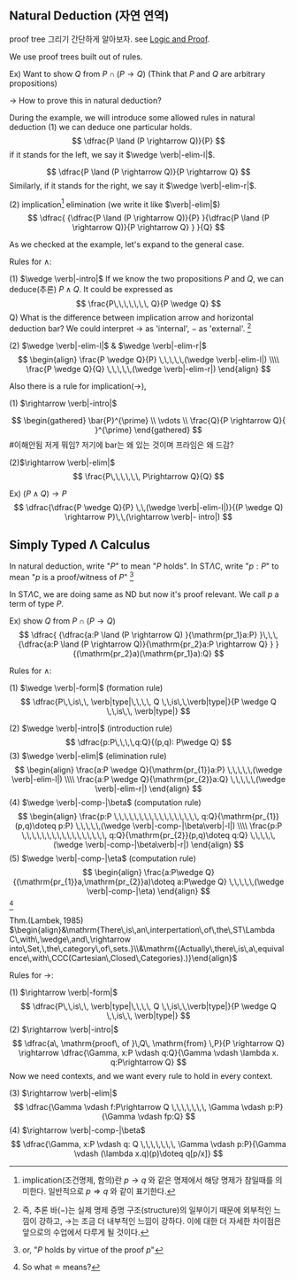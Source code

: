 ## Natural Deduction (자연 연역)
proof tree 그리기 간단하게 알아보자.
see [Logic and Proof](https://leanprover.github.io/logic_and_proof/).

We use proof trees built out of rules.

Ex) Want to show $Q$ from $P\cap (P \rightarrow Q)$
(Think that $P$ and $Q$ are arbitrary propositions)

-> How to prove this in natural deduction?


During the example, we will introduce some allowed rules in natural deduction
(1) we can deduce one particular holds.
$$
\dfrac{P \land (P \rightarrow Q)}{P}
$$
if it stands for the left, we say it $\wedge \verb|-elim-l|$.

$$
\dfrac{P \land (P \rightarrow Q)}{P \rightarrow Q}
$$
Similarly, if it stands for the right, we say it $\wedge \verb|-elim-r|$. 


(2) implication[^1] elimination (we write it like $\verb|-elim|$)
$$
\dfrac{ {\dfrac{P \land (P \rightarrow Q)}{P} }{\dfrac{P \land (P \rightarrow Q)}{P \rightarrow Q} } }{Q}  
$$
[^1]: implication(조건명제, 함의)란 $p\rightarrow q$ 와 같은 명제에서 해당 명제가 참일때를 의미한다. 일반적으로 $p\Rightarrow q$ 와 같이 표기한다. 


As we checked at the example, let's expand to the general case.



Rules for $\wedge$: 

(1) $\wedge \verb|-intro|$
If we know the two propositions $P$ and $Q$, we can deduce(추론) $P\wedge Q$. It could be expressed as
$$
\frac{P\,\,\,\,\,\,\, Q}{P \wedge Q}
$$
Q) What is the difference between implication arrow and horizontal deduction bar?
We could interpret $\rightarrow$ as 'internal', $-$ as 'external'. [^2]

[^2]: 즉, 추론 바($-$)는 실제 명제 증명 구조(structure)의 일부이기 때문에 외부적인 느낌이 강하고, $\rightarrow$는 조금 더 내부적인 느낌이 강하다. 이에 대한 더 자세한 차이점은 앞으로의 수업에서 다루게 될 것이다.

(2) $\wedge \verb|-elim-l|$ & $\wedge \verb|-elim-r|$
$$
\begin{align}
\frac{P \wedge Q}{P} \,\,\,\,\,(\wedge \verb|-elim-l|) \\\\
\frac{P \wedge Q}{Q} \,\,\,\,\,(\wedge \verb|-elim-r|)
\end{align}
$$

Also there is a rule for implication($\rightarrow$),

(1) $\rightarrow \verb|-intro|$

$$
\begin{gathered}
\bar{P}^{\prime} \\
\vdots \\
\frac{Q}{P \rightarrow Q}{ }^{\prime}
\end{gathered}
$$
#이해안됨 저게 뭐임? 저기에 bar는 왜 있는 것이며 프라임은 왜 드감?


(2)$\rightarrow \verb|-elim|$
$$
\frac{P\,\,\,\,\,\, P\rightarrow Q}{Q}
$$

Ex)
$(P\wedge Q) \rightarrow P$
$$
\dfrac{\dfrac{P \wedge Q}{P} \,\,(\wedge \verb|-elim-l|)}{(P \wedge Q) \rightarrow P}\,\,(\rightarrow \verb|- intro|)
$$

## Simply Typed $\mathbb{\Lambda}$ Calculus

In natural deduction, write "$P$" to mean "$P$ holds".
In ST$\Lambda$C, write "$p:P$" to mean "$p$ is a proof/witness of $P$" [^3]
[^3]: or, "$P$ holds by virtue of the proof $p$"

In ST$\Lambda$C, we are doing same as ND but now it's proof relevant.
We call $p$ a term of type $P$.

Ex)  show $Q$ from $P\cap (P \rightarrow Q)$
$$
\dfrac{ {\dfrac{a:P \land (P \rightarrow Q) }{\mathrm{pr_1}a:P} }\,\,\,{\dfrac{a:P \land (P \rightarrow Q)}{\mathrm{pr_2}a:P \rightarrow Q} } }{(\mathrm{pr_2}a)(\mathrm{pr_1}a):Q}  
$$

Rules for $\wedge$: 

(1) $\wedge \verb|-form|$ (formation rule)
$$
\dfrac{P\,\,is\,\, \verb|type|\,\,\,\, Q \,\,is\,\,\verb|type|}{P \wedge Q \,\,is\,\, \verb|type|}
$$

(2) $\wedge \verb|-intro|$ (introduction rule)
$$
\dfrac{p:P\,\,\,\,q:Q}{(p,q): P\wedge Q}
$$
(3) $\wedge \verb|-elim|$ (elimination rule)
$$
\begin{align}
\frac{a:P \wedge Q}{\mathrm{pr_{1}}a:P} \,\,\,\,\,(\wedge \verb|-elim-l|) \\\\
\frac{a:P \wedge Q}{\mathrm{pr_{2}}a:Q} \,\,\,\,\,(\wedge \verb|-elim-r|)
\end{align}
$$
(4) $\wedge \verb|-comp-|\beta$ (computation rule)
$$
\begin{align}
\frac{p:P \,\,\,\,\,\,\,\,\,\,\,\,\,\,\,\,\, q:Q}{\mathrm{pr_{1}}(p,q)\doteq p:P} \,\,\,\,\,(\wedge \verb|-comp-|\beta\verb|-l|) \\\\
\frac{p:P \,\,\,\,\,\,\,\,\,\,\,\,\,\,\,\,\, q:Q}{\mathrm{pr_{2}}(p,q)\doteq q:Q} \,\,\,\,\,(\wedge \verb|-comp-|\beta\verb|-r|)
\end{align}
$$
(5) $\wedge \verb|-comp-|\eta$ (computation rule)
$$
\begin{align}
\frac{a:P\wedge Q}{(\mathrm{pr_{1}}a,\mathrm{pr_{2}}a)\doteq a:P\wedge Q} \,\,\,\,\,(\wedge \verb|-comp-|\eta)
\end{align}
$$
[^4]
[^4]: So what $\doteq$ means?

$\mathrm{Thm.(Lambek,\,1985)}$
$\begin{align}&\mathrm{There\,is\,an\,interpertation\,of\,the\,ST\Lambda C\,with\,\wedge\,and\,\rightarrow into\,Set,\,the\,category\,of\,sets.}\\&\mathrm{(Actually\,there\,is\,a\,equivalence\,with\,CCC(Cartesian\,Closed\,Categories).)}\end{align}$


Rules for $\rightarrow$:

(1) $\rightarrow \verb|-form|$
$$
\dfrac{P\,\,is\,\, \verb|type|\,\,\,\, Q \,\,is\,\,\verb|type|}{P \wedge Q \,\,is\,\, \verb|type|}
$$
(2) $\rightarrow \verb|-intro|$
$$
\dfrac{a\, \mathrm{proof\, of }\,Q\, \mathrm{from} \,P}{P \rightarrow Q} \rightarrow \dfrac{\Gamma, x:P \vdash q:Q}{\Gamma \vdash \lambda x. q:P\rightarrow Q}
$$
Now we need contexts, and we want every rule to hold in every context.

(3) $\rightarrow \verb|-elim|$
$$
\dfrac{\Gamma \vdash f:P\rightarrow Q \,\,\,\,\,\,\, \Gamma \vdash p:P}{\Gamma \vdash fp:Q}
$$
(4) $\rightarrow \verb|-comp-|\beta$
$$
\dfrac{\Gamma, x:P \vdash q: Q \,\,\,\,\,\,\, \Gamma \vdash p:P}{\Gamma \vdash (\lambda x.q)(p)\doteq q[p/x]}
$$
